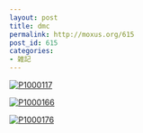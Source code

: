 ```yaml
---
layout: post
title: dmc
permalink: http://moxus.org/615
post_id: 615
categories: 
- 雑記
---
```


[![P1000117](/images/P1000117.JPG)](/images/P1000117.JPG)

[![P1000166](/images/P1000166.JPG)](/images/P1000166.JPG)

[![P1000176](/images/P1000176.JPG)](/images/P1000176.JPG)